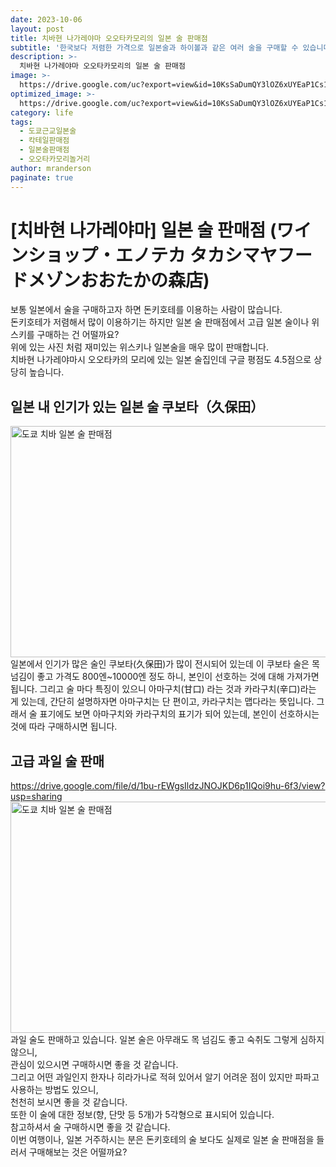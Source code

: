 ```yaml
---
date: 2023-10-06
layout: post
title: 치바현 나가레야마 오오타카모리의 일본 술 판매점
subtitle: '한국보다 저렴한 가격으로 일본술과 하이볼과 같은 여러 술을 구매할 수 있습니다.'
description: >-
  치바현 나가레야마 오오타카모리의 일본 술 판매점
image: >-
  https://drive.google.com/uc?export=view&id=10KsSaDumQY3lOZ6xUYEaP1Cs1JX5iFMo
optimized_image: >-
  https://drive.google.com/uc?export=view&id=10KsSaDumQY3lOZ6xUYEaP1Cs1JX5iFMo
category: life
tags:
  - 도쿄근교일본술
  - 칵테일판매점
  - 일본술판매점
  - 오오타카모리놀거리
author: mranderson
paginate: true
---
```

# [치바현 나가레야마] 일본 술 판매점 (ワインショップ・エノテカ タカシマヤフードメゾンおおたかの森店)
보통 일본에서 술을 구매하고자 하면 돈키호테를 이용하는 사람이 많습니다.  
돈키호테가 저렴해서 많이 이용하기는 하지만 일본 술 판매점에서 고급 일본 술이나 위스키를 구매하는 건 어떨까요?  
위에 있는 사진 처럼 재미있는 위스키나 일본술을 매우 많이 판매합니다.  
치바현 나가레야마시 오오타카의 모리에 있는 일본 술집인데 구글 평점도 4.5점으로 상당히 높습니다.  

## 일본 내 인기가 있는 일본 술 쿠보타（久保田）
<img src="https://drive.google.com/uc?export=view&id=1PjaU-pWbKB28__0dKma7c4hKwNQrIUgM"  width="700" height="370" alt="도쿄 치바 일본 술 판매점">
일본에서 인기가 많은 술인 쿠보타(久保田)가 많이 전시되어 있는데 이 쿠보타 술은  
목 넘김이 좋고 가격도 800엔~10000엔 정도 하니, 본인이 선호하는 것에 대해 가져가면 됩니다.  
그리고 술 마다 특징이 있으니 아마구치(甘口) 라는 것과 카라구치(辛口)라는 게 있는데,  
간단히 설명하자면 아마구치는 단 편이고, 카라구치는 맵다라는 뜻입니다.  
그래서 술 표기에도 보면 아마구치와 카라구치의 표기가 되어 있는데, 본인이 선호하시는 것에 따라 구매하시면 됩니다.  

## 고급 과일 술 판매
https://drive.google.com/file/d/1bu-rEWgsIldzJNOJKD6p1IQoi9hu-6f3/view?usp=sharing
<img src="https://drive.google.com/uc?export=view&id=1bu-rEWgsIldzJNOJKD6p1IQoi9hu-6f3"  width="700" height="370" alt="도쿄 치바 일본 술 판매점">
과일 술도 판매하고 있습니다. 일본 술은 아무래도 목 넘김도 좋고 숙취도 그렇게 심하지 않으니,  
관심이 있으시면 구매하시면 좋을 것 같습니다.  
그리고 어떤 과일인지 한자나 히라가나로 적혀 있어서 알기 어려운 점이 있지만 파파고 사용하는 방법도 있으니,  
천천히 보시면 좋을 것 같습니다.  
또한 이 술에 대한 정보(향, 단맛 등 5개)가 5각형으로 표시되어 있습니다.  
참고하셔서 술 구매하시면 좋을 것 같습니다.  
이번 여행이나, 일본 거주하시는 분은 돈키호테의 술 보다도 실제로 일본 술 판매점을 들러서 구매해보는 것은 어떨까요?  
